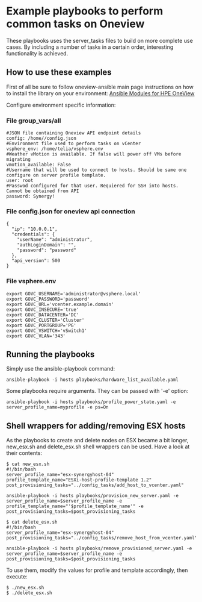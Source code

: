 # Example playbooks to perform common tasks on Oneview

These playbooks uses the server_tasks files to build on more complete use cases. By including a number of tasks in a certain order, interesting functionality is achieved.

## How to use these examples

First of all be sure to follow oneview-ansible main page instructions on how to install the library on your environment: [Ansible Modules for HPE OneView](https://github.com/HewlettPackard/oneview-ansible)


Configure environment specific information:

### File group_vars/all
~~~
#JSON file containing Oneview API endpoint details
config: /home//config.json
#Environment file used to perform tasks on vCenter
vsphere_env: /home/telia/vsphere.env
#Weather vMotion is available. If false will power off VMs before migrating
vmotion_available: False
#Username that will be used to connect to hosts. Should be same one configure on server profile template.
user: root
#Passwod configured for that user. Requiered for SSH into hosts. Cannot be obtained from API
password: Synergy!
~~~

### File config.json for oneview api connection
~~~
{
  "ip": "10.0.0.1",
  "credentials": {
    "userName": "administrator",
    "authLoginDomain": "",
    "password": "password"
  },
  "api_version": 500
}
~~~

### File vsphere.env
~~~
export GOVC_USERNAME='administrator@vsphere.local'
export GOVC_PASSWORD='password'
export GOVC_URL='vcenter.example.domain'
export GOVC_INSECURE='true'
export GOVC_DATACENTER='DC'
export GOVC_CLUSTER='Cluster'
export GOVC_PORTGROUP='PG'
export GOVC_VSWITCH='vSwitch1'
export GOVC_VLAN='343'
~~~ 


## Running the playbooks
Simply use the ansible-playbook command:
~~~
ansible-playbook -i hosts playbooks/hardware_list_available.yaml
~~~

Some playbooks require arguments. They can be passed with '-e' option:
~~~
ansible-playbook -i hosts playbooks/profile_power_state.yaml -e server_profile_name=myprofile -e ps=On
~~~

## Shell wrappers for adding/removing ESX hosts
As the playbooks to create and delete nodes on ESX became a bit longer, new_esx.sh and delete_esx.sh shell wrappers can be used. Have a look at their contents:
~~~
$ cat new_esx.sh
#!/bin/bash
server_profile_name="esx-synergyhost-04"
profile_template_name="ESXi-host-profile-template 1.2"
post_provisioning_tasks="../config_tasks/add_host_to_vcenter.yaml"

ansible-playbook -i hosts playbooks/provision_new_server.yaml -e server_profile_name=$server_profile_name -e profile_template_name="'$profile_template_name'" -e post_provisioning_tasks=$post_provisioning_tasks

$ cat delete_esx.sh
#!/bin/bash
server_profile_name="esx-synergyhost-04"
post_provisioning_tasks="../config_tasks/remove_host_from_vcenter.yaml"

ansible-playbook -i hosts playbooks/remove_provisioned_server.yaml -e server_profile_name=$server_profile_name -e post_provisioning_tasks=$post_provisioning_tasks
~~~

To use them, modify the values for profile and template accordingly, then execute:
~~~
$ ./new_esx.sh
$ ./delete_esx.sh
~~~

